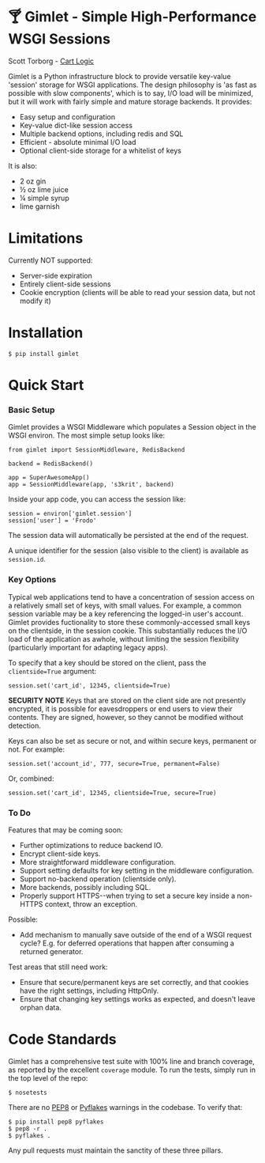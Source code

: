 &#127864; Gimlet - Simple High-Performance WSGI Sessions
========================================================

Scott Torborg - [Cart Logic](http://www.cartlogic.com)

Gimlet is a Python infrastructure block to provide versatile key-value
'session' storage for WSGI applications. The design philosophy is 'as fast as
possible with slow components', which is to say, I/O load will be minimized,
but it will work with fairly simple and mature storage backends. It provides:

* Easy setup and configuration
* Key-value dict-like session access
* Multiple backend options, including redis and SQL
* Efficient - absolute minimal I/O load
* Optional client-side storage for a whitelist of keys

It is also:

* 2 oz gin
* &frac12; oz lime juice
* &frac14; simple syrup
* lime garnish

Limitations
===========

Currently NOT supported:

* Server-side expiration
* Entirely client-side sessions
* Cookie encryption (clients will be able to read your session data, but not
  modify it)


Installation
============

    $ pip install gimlet


Quick Start
===========

### Basic Setup ###

Gimlet provides a WSGI Middleware which populates a Session object in the
WSGI environ. The most simple setup looks like:

    from gimlet import SessionMiddleware, RedisBackend

    backend = RedisBackend()

    app = SuperAwesomeApp()
    app = SessionMiddleware(app, 's3krit', backend)

Inside your app code, you can access the session like:

    session = environ['gimlet.session']
    session['user'] = 'Frodo'

The session data will automatically be persisted at the end of the request.

A unique identifier for the session (also visible to the client) is available
as ``session.id``.

### Key Options ###

Typical web applications tend to have a concentration of session access on a
relatively small set of keys, with small values. For example, a common session
variable may be a key referencing the logged-in user's account. Gimlet provides
fuctionality to store these commonly-accessed small keys on the clientside, in
the session cookie. This substantially reduces the I/O load of the application
as awhole, without limiting the session flexibility (particularly important for
adapting legacy apps).

To specify that a key should be stored on the client, pass the ``clientside=True`` argument:

    session.set('cart_id', 12345, clientside=True)

**SECURITY NOTE** Keys that are stored on the client side are not presently
encrypted, it is possible for eavesdroppers or end users to view their
contents. They are signed, however, so they cannot be modified without
detection.

Keys can also be set as secure or not, and within secure keys, permanent or not. For example:

    session.set('account_id', 777, secure=True, permanent=False)

Or, combined:

    session.set('cart_id', 12345, clientside=True, secure=True)

### To Do ###

Features that may be coming soon:

- Further optimizations to reduce backend IO.
- Encrypt client-side keys.
- More straightforward middleware configuration.
- Support setting defaults for key setting in the middleware configuration.
- Support no-backend operation (clientside only).
- More backends, possibly including SQL.
- Properly support HTTPS--when trying to set a secure key inside a non-HTTPS
  context, throw an exception.

Possible:

- Add mechanism to manually save outside of the end of a WSGI request cycle?
  E.g. for deferred operations that happen after consuming a returned
  generator.

Test areas that still need work:

- Ensure that secure/permanent keys are set correctly, and that cookies have
  the right settings, including HttpOnly.
- Ensure that changing key settings works as expected, and doesn't leave orphan
  data.


Code Standards
==============

Gimlet has a comprehensive test suite with 100% line and branch coverage, as
reported by the excellent ``coverage`` module. To run the tests, simply run in
the top level of the repo:

    $ nosetests

There are no [PEP8](http://www.python.org/dev/peps/pep-0008/) or
[Pyflakes](http://pypi.python.org/pypi/pyflakes) warnings in the codebase. To
verify that:

    $ pip install pep8 pyflakes
    $ pep8 -r .
    $ pyflakes .

Any pull requests must maintain the sanctity of these three pillars.

